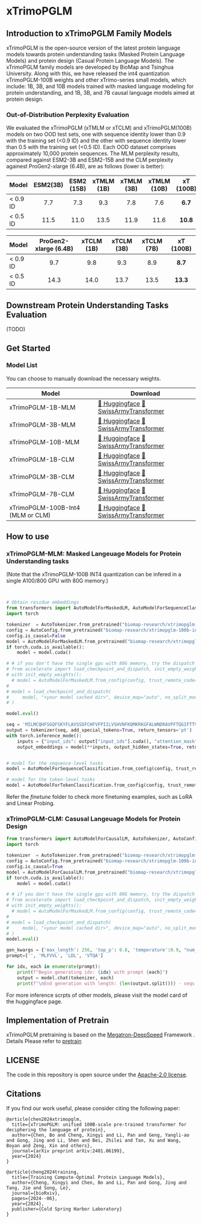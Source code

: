 # xTrimoPGLM 

##  Introduction to xTrimoPGLM Family Models

xTrimoPGLM is the open-source version of the latest protein language models towards protein understanding tasks (Masked Protein Language Models) and protein design (Casual Protein Language Models). The xTrimoPGLM family models are developed by BioMap and Tsinghua University. Along with this, we have released the int4 quantization xTrimoPGLM-100B weights and other xTrimo-series small models, which include: 1B, 3B, and 10B models trained with masked language modeling for protein understanding, and 1B, 3B, and 7B causal language models aimed at protein design.

### Out-of-Distribution Perplexity Evaluation

We evaluated the xTrimoPGLM (xTMLM or xTCLM) and xTrimoPGLM(100B) models on two OOD test sets, one with sequence identity lower than 0.9 with the training set (<0.9 ID) and the other with sequence identity lower than 0.5 with the training set (<0.5 ID). Each OOD dataset comprises approximately 10,000 protein sequences. The MLM perplexity results, compared against ESM2-3B and ESM2-15B and the CLM perplexity againest ProGen2-xlarge (6.4B), are as follows (lower is better):

| Model               | ESM2(3B)| ESM2 (15B) | xTMLM (1B) | xTMLM (3B) | xTMLM (10B) | xT (100B) |
|:--------------------|:----------:|:----------:|:----------:|:----------:|:--------------------:|:--------------------:|
| < 0.9 ID           |   7.7   |   7.3    | 9.3    |    7.8    |      7.6    |            **6.7**         | 
| < 0.5 ID            |  11.5 |  11.0  |  13.5 |   11.9  |   11.6   |         **10.8**          |


| Model               | ProGen2-xlarge (6.4B) | xTCLM (1B) | xTCLM (3B) | xTCLM (7B) | xT (100B) |
|:--------------------|:----------:|:----------:|:----------:|:--------------------:|:--------------------:|
| < 0.9 ID            |   9.7     | 9.8    |    9.3    |      8.9    |            **8.7**         | 
| < 0.5 ID            |   14.3    |  14.0  |    13.7  |    13.5   |         **13.3**          |

## Downstream Protein Understanding Tasks Evaluation
(TODO)

## Get Started
### Model List
You can choose to manually download the necessary weights.

| Model            |Download                                                                                                                                |                                                                                                                                                                                
|------------------|-----------------------------------------------------------------------------------------------------------------------------------------|
| xTrimoPGLM-1B-MLM        | [🤗 Huggingface](https://huggingface.co/biomap-research/xtrimopglm-1b-mlm)  [🔨 SwissArmyTransformer]()  |
| xTrimoPGLM-3B-MLM     | [🤗 Huggingface](https://huggingface.co/biomap-research/xtrimopglm-3b-mlm)  [🔨 SwissArmyTransformer]()   |
| xTrimoPGLM-10B-MLM   | [🤗 Huggingface](https://huggingface.co/biomap-research/xtrimopglm-10b-mlm)  [🔨 SwissArmyTransformer]() |     
| xTrimoPGLM-1B-CLM        | [🤗 Huggingface](https://huggingface.co/biomap-research/xtrimopglm-1b-clm)  [🔨 SwissArmyTransformer]()  |
| xTrimoPGLM-3B-CLM     | [🤗 Huggingface](https://huggingface.co/biomap-research/xtrimopglm-3b-clm)  [🔨 SwissArmyTransformer]()   |
| xTrimoPGLM-7B-CLM   | [🤗 Huggingface](https://huggingface.co/biomap-research/xtrimopglm-7b-clm)  [🔨 SwissArmyTransformer]() |   
| xTrimoPGLM-100B-Int4  (MLM or CLM) | [🤗 Huggingface](https://huggingface.co/biomap-research/xtrimopglm-100b-int4)  [🔨 SwissArmyTransformer]() |                                                                                                                                                                                              |                                                                                                                                                                                  |

## How to use
### xTrimoPGLM-MLM: Masked Langeuage Models for Protein Understanding tasks
(Note that the xTrimoPGLM-100B INT4 quantization can be infered in a single A100/800 GPU with 80G memory.)
```python


# Obtain residue embeddings
from transformers import AutoModelForMaskedLM, AutoModelForSequenceClassification, AutoModelForTokenClassification, AutoTokenizer, AutoConfig
import torch

tokenizer  = AutoTokenizer.from_pretrained("biomap-research/xtrimopglm-100b-int4", trust_remote_code=True, use_fast=True)
config = AutoConfig.from_pretrained("biomap-research/xtrimopglm-100b-int4",  trust_remote_code=True, torch_dtype=torch.half)
config.is_causal=False
model = AutoModelForMaskedLM.from_pretrained("biomap-research/xtrimopglm-100b-int4", config = config, torch_dtype=torch.half,trust_remote_code=True)
if torch.cuda.is_available():
    model = model.cuda()

# # if you don't have the single gpu with 80G memory, try the dispatch load.
# from accelerate import load_checkpoint_and_dispatch, init_empty_weights
# with init_empty_weights():
  # model = AutoModelForMaskedLM.from_config(config, trust_remote_code=True)
# 
# model = load_checkpoint_and_dispatch(
#     model, "<your model cached dir>", device_map="auto", no_split_module_classes=["xTrimoPGLMBlock"], strict=True, dtype=dtype
# )

model.eval()

seq = 'MILMCQHFSGQFSKYFLAVSSDFCHFVFPIILVSHVNFKQMKRKGFALWNDRAVPFTQGIFTTVMILLQYLHGTG'
output = tokenizer(seq, add_special_tokens=True, return_tensors='pt')
with torch.inference_mode():
    inputs = {"input_ids": output["input_ids"].cuda(), "attention_mask": output["attention_mask"].cuda()}
    output_embeddings = model(**inputs, output_hidden_states=True, return_last_hidden_state=True).hidden_states[:-1, 0] # get rid of the <eos> token


# model for the sequence-level tasks
model = AutoModelForSequenceClassification.from_config(config, trust_remote_code=True, torch_dtype=torch.bfloat16)

# model for the token-level tasks
model = AutoModelForTokenClassification.from_config(config, trust_remote_code=True, torch_dtype=torch.bfloat16)
```


Refer the *finetune* folder to check more finetuning examples, such as LoRA and Linear Probing.

### xTrimoPGLM-CLM: Casusal Langeuage Models for Protein Design 
```python
from transformers import AutoModelForCausalLM, AutoTokenizer, AutoConfig
import torch

tokenizer  = AutoTokenizer.from_pretrained("biomap-research/xtrimopglm-100b-int4", trust_remote_code=True, use_fast=True)
config = AutoConfig.from_pretrained("biomap-research/xtrimopglm-100b-int4",  trust_remote_code=True, torch_dtype=torch.half)
config.is_causal=True
model = AutoModelForCausalLM.from_pretrained("biomap-research/xtrimopglm-100b-int4", config = config, torch_dtype=torch.half,trust_remote_code=True)
if torch.cuda.is_available():
    model = model.cuda()

# # if you don't have the single gpu with 80G memory, try the dispatch load.
# from accelerate import load_checkpoint_and_dispatch, init_empty_weights
# with init_empty_weights():
  # model = AutoModelForMaskedLM.from_config(config, trust_remote_code=True)
# 
# model = load_checkpoint_and_dispatch(
#     model, "<your model cached dir>", device_map="auto", no_split_module_classes=["xTrimoPGLMBlock"], strict=True, dtype=dtype
# )
model.eval()

gen_kwargs = {'max_length': 256, 'top_p': 0.8, 'temperature':0.9, "num_beams": 1}
prompt=['', 'MLFVVL', 'LDL', 'VTQA']

for idx, each in enumerate(prompt):
    print(f"Begin generating idx: {idx} with prompt {each}")
    output = model.chat(tokenizer, each)
    print(f"\nEnd generation with length: {len(output.split())} - seqs: {output}\n")
```
For more inference scrpts of other models, please visit the model card of the huggingface page.


## Implementation of Pretrain  
xTrimoPGLM pretraining is based on the [Megatron-DeepSpeed](https://github.com/microsoft/Megatron-DeepSpeed) Framework
. Details Please refer to [pretrain](./pretrain)

## LICENSE

The code in this repository is open source under the [Apache-2.0 license](./LICENSE).



## Citations

If you find our work useful, please consider citing the following paper:
```
@article{chen2024xtrimopglm,
  title={xTrimoPGLM: unified 100B-scale pre-trained transformer for deciphering the language of protein},
  author={Chen, Bo and Cheng, Xingyi and Li, Pan and Geng, Yangli-ao and Gong, Jing and Li, Shen and Bei, Zhilei and Tan, Xu and Wang, Boyan and Zeng, Xin and others},
  journal={arXiv preprint arXiv:2401.06199},
  year={2024}
}

@article{cheng2024training,
  title={Training Compute-Optimal Protein Language Models},
  author={Cheng, Xingyi and Chen, Bo and Li, Pan and Gong, Jing and Tang, Jie and Song, Le},
  journal={bioRxiv},
  pages={2024--06},
  year={2024},
  publisher={Cold Spring Harbor Laboratory}
}
```

